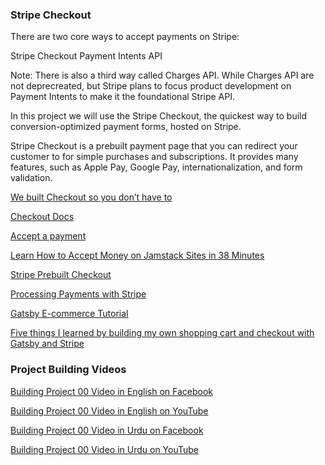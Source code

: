 ### Stripe Checkout

There are two core ways to accept payments on Stripe:

Stripe Checkout
Payment Intents API

Note: There is also a third way called Charges API. While Charges API are not deprecreated, but Stripe plans to focus product development on Payment Intents to make it the foundational Stripe API.

In this project we will use the Stripe Checkout, the quickest way to build conversion-optimized payment forms, hosted on Stripe. 

Stripe Checkout is a prebuilt payment page that you can redirect your customer to for simple purchases and subscriptions. It provides many features, such as Apple Pay, Google Pay, internationalization, and form validation.

[We built Checkout so you don’t have to](https://stripe.com/blog/checkout)

[Checkout Docs](https://stripe.com/docs/payments/checkout)

[Accept a payment](https://stripe.com/docs/payments/accept-a-payment?integration=elements)

[Learn How to Accept Money on Jamstack Sites in 38 Minutes](https://www.netlify.com/blog/2020/04/13/learn-how-to-accept-money-on-jamstack-sites-in-38-minutes/)

[Stripe Prebuilt Checkout](https://stripe.com/en-gb-us/payments/checkout)

[Processing Payments with Stripe](https://www.gatsbyjs.com/docs/processing-payments-with-stripe/)

[Gatsby E-commerce Tutorial](https://www.gatsbyjs.com/tutorial/ecommerce-tutorial/)

[Five things I learned by building my own shopping cart and checkout with Gatsby and Stripe](https://dev.to/nhuynh1/five-things-i-learned-by-building-my-own-shopping-cart-and-checkout-with-gatsby-and-stripe-273k)


### Project Building Videos

[Building Project 00 Video in English on Facebook](https://www.facebook.com/zeeshanhanif/videos/10224888744070747/)

[Building Project 00 Video in English on YouTube](https://www.youtube.com/watch?v=cextuS_GgVI)

[Building Project 00 Video in Urdu on Facebook](https://www.facebook.com/zeeshanhanif/videos/10224899533580478/)

[Building Project 00 Video in Urdu on YouTube](https://www.youtube.com/watch?v=Jhg8URgZH-s)

